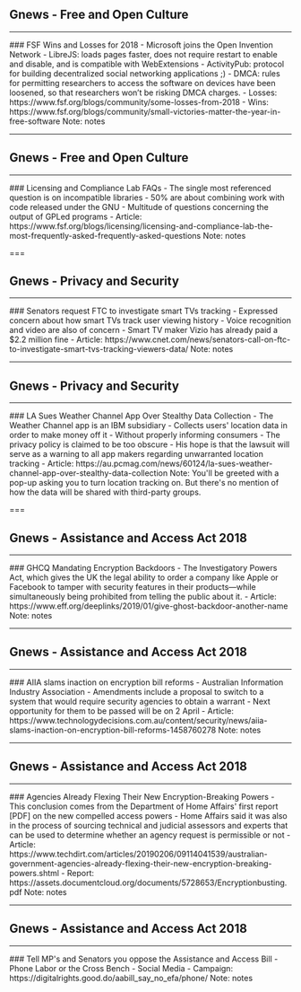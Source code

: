 

## Gnews -  Free and Open Culture
<hr />
### FSF Wins and Losses for 2018
- Microsoft joins the Open Invention Network
- LibreJS: loads pages faster, does not require restart to enable and disable, and is compatible with WebExtensions
- ActivityPub: protocol for building decentralized social networking applications ;)
- DMCA: rules for permitting researchers to access the software on devices have been loosened, so that researchers won’t be risking DMCA charges.
- Losses: https://www.fsf.org/blogs/community/some-losses-from-2018
- Wins: https://www.fsf.org/blogs/community/small-victories-matter-the-year-in-free-software
Note:
notes

---

## Gnews -  Free and Open Culture
<hr />
### Licensing and Compliance Lab FAQs
- The single most referenced question is on incompatible libraries
- 50% are about combining work with code released under the GNU
- Multitude of questions concerning the output of GPLed programs
- Article: https://www.fsf.org/blogs/licensing/licensing-and-compliance-lab-the-most-frequently-asked-frequently-asked-questions
Note:
notes


===


## Gnews - Privacy and Security
<hr />
### Senators request FTC to investigate smart TVs tracking
- Expressed concern about how smart TVs track user viewing history
- Voice recognition and video are also of concern
- Smart TV maker Vizio has already paid a $2.2 million fine
- Article: https://www.cnet.com/news/senators-call-on-ftc-to-investigate-smart-tvs-tracking-viewers-data/
Note:
notes

---

## Gnews - Privacy and Security
<hr />
### LA Sues Weather Channel App Over Stealthy Data Collection
- The Weather Channel app is an IBM subsidiary
- Collects users' location data in order to make money off it
- Without properly informing consumers
- The privacy policy is claimed to be too obscure
- His hope is that the lawsuit will serve as a warning to all app makers regarding unwarranted location tracking
- Article: https://au.pcmag.com/news/60124/la-sues-weather-channel-app-over-stealthy-data-collection
Note:
 You'll be greeted with a pop-up asking you to turn location tracking on. But there's no mention of how the data will be shared with third-party groups.

===

## Gnews -  Assistance and Access Act 2018
<hr />
### GHCQ Mandating Encryption Backdoors
- The Investigatory Powers Act, which gives the UK the legal ability to order a company like Apple or Facebook to tamper with security features in their products—while simultaneously being prohibited from telling the public about it.
- Article: https://www.eff.org/deeplinks/2019/01/give-ghost-backdoor-another-name
Note:
notes

---

## Gnews -  Assistance and Access Act 2018
<hr />
### AIIA slams inaction on encryption bill reforms
- Australian Information Industry Association
- Amendments include a proposal to switch to a system that would require security agencies to obtain a warrant
- Next opportunity for them to be passed will be on 2 April
- Article: https://www.technologydecisions.com.au/content/security/news/aiia-slams-inaction-on-encryption-bill-reforms-1458760278
Note:
notes

---

## Gnews -  Assistance and Access Act 2018
<hr />
### Agencies Already Flexing Their New Encryption-Breaking Powers
- This conclusion comes from the Department of Home Affairs' first report [PDF] on the new compelled access powers
- Home Affairs said it was also in the process of sourcing technical and judicial assessors and experts that can be used to determine whether an agency request is permissible or not
- Article: https://www.techdirt.com/articles/20190206/09114041539/australian-government-agencies-already-flexing-their-new-encryption-breaking-powers.shtml
- Report: https://assets.documentcloud.org/documents/5728653/Encryptionbusting.pdf
Note:
notes

---

## Gnews -  Assistance and Access Act 2018
<hr />
### Tell MP's and Senators you oppose the Assistance and Access Bill
- Phone Labor or the Cross Bench
- Social Media
- Campaign: https://digitalrights.good.do/aabill_say_no_efa/phone/
Note:
notes
